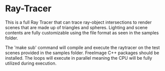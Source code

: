 # Ray-Tracer
This is a full Ray Tracer that can trace ray-object intersections to render scenes that are made up of triangles and spheres. Lighting and scene contents are fully customizable using the file format as seen in the samples folder.

The 'make sub' command will compile and execute the raytracer on the test scenes provided in the samples folder. FreeImage C++ packages should be installed. The loops will execute in parallel meaning the CPU will be fully utilized during execution.
